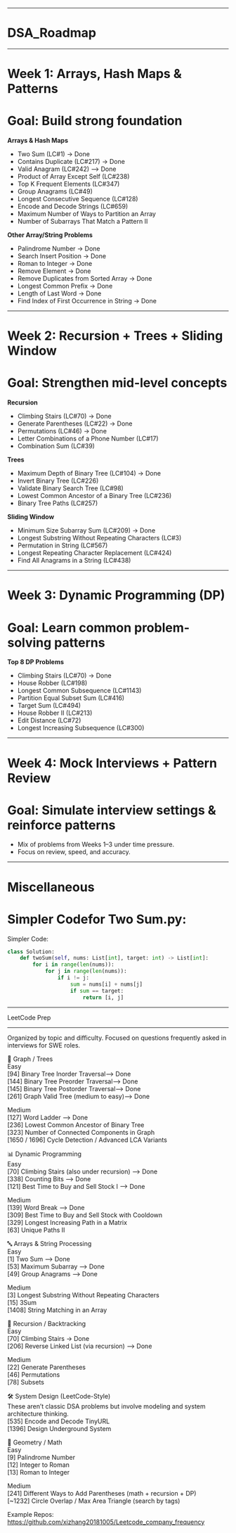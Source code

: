 ___________________________________________________________________________________________________________________________________________________________________
# DSA_Roadmap
___________________________________________________________________________________________________________________________________________________________________

# Week 1: Arrays, Hash Maps & Patterns
# Goal: Build strong foundation

**Arrays & Hash Maps**
- Two Sum (LC#1) → Done
- Contains Duplicate (LC#217) → Done
- Valid Anagram (LC#242) --> Done
- Product of Array Except Self (LC#238)
- Top K Frequent Elements (LC#347)
- Group Anagrams (LC#49)
- Longest Consecutive Sequence (LC#128)
- Encode and Decode Strings (LC#659)
- Maximum Number of Ways to Partition an Array
- Number of Subarrays That Match a Pattern II

**Other Array/String Problems**
- Palindrome Number → Done
- Search Insert Position → Done
- Roman to Integer → Done
- Remove Element → Done
- Remove Duplicates from Sorted Array → Done
- Longest Common Prefix → Done
- Length of Last Word → Done
- Find Index of First Occurrence in String → Done
___________________________________________________________________________________________________________________________________________________________________

# Week 2: Recursion + Trees + Sliding Window
# Goal: Strengthen mid-level concepts

**Recursion**
- Climbing Stairs (LC#70) → Done
- Generate Parentheses (LC#22) → Done
- Permutations (LC#46) → Done
- Letter Combinations of a Phone Number (LC#17)
- Combination Sum (LC#39)

**Trees**
- Maximum Depth of Binary Tree (LC#104) → Done
- Invert Binary Tree (LC#226)
- Validate Binary Search Tree (LC#98)
- Lowest Common Ancestor of a Binary Tree (LC#236)
- Binary Tree Paths (LC#257)

**Sliding Window**
- Minimum Size Subarray Sum (LC#209) → Done
- Longest Substring Without Repeating Characters (LC#3)
- Permutation in String (LC#567)
- Longest Repeating Character Replacement (LC#424)
- Find All Anagrams in a String (LC#438)
___________________________________________________________________________________________________________________________________________________________________

# Week 3: Dynamic Programming (DP)
# Goal: Learn common problem-solving patterns

**Top 8 DP Problems**
- Climbing Stairs (LC#70) → Done
- House Robber (LC#198)
- Longest Common Subsequence (LC#1143)
- Partition Equal Subset Sum (LC#416)
- Target Sum (LC#494)
- House Robber II (LC#213)
- Edit Distance (LC#72)
- Longest Increasing Subsequence (LC#300)
___________________________________________________________________________________________________________________________________________________________________


# Week 4: Mock Interviews + Pattern Review  
# Goal: Simulate interview settings & reinforce patterns
- Mix of problems from Weeks 1–3 under time pressure.
- Focus on review, speed, and accuracy.
___________________________________________________________________________________________________________________________________________________________________
# Miscellaneous
# Simpler Codefor Two Sum.py:

Simpler Code:
```python
class Solution:
    def twoSum(self, nums: List[int], target: int) -> List[int]:
        for i in range(len(nums)):
            for j in range(len(nums)):
                if i != j:
                    sum = nums[i] + nums[j]
                    if sum == target:
                        return [i, j]


```
_____________________________________________________________________________________________________________________________________  
LeetCode Prep  
_____________________________________________________________________________________________________________________________________  
Organized by topic and difficulty. Focused on questions frequently asked in interviews for SWE roles.  


🌳 Graph / Trees  
Easy  
[94] Binary Tree Inorder Traversal--> Done  
[144] Binary Tree Preorder Traversal--> Done  
[145] Binary Tree Postorder Traversal--> Done  
[261] Graph Valid Tree (medium to easy)--> Done  

Medium  
[127] Word Ladder  --> Done  
[236] Lowest Common Ancestor of Binary Tree  
[323] Number of Connected Components in Graph  
[1650 / 1696] Cycle Detection / Advanced LCA Variants  


📊 Dynamic Programming  
Easy  
[70] Climbing Stairs (also under recursion)  --> Done  
[338] Counting Bits  --> Done  
[121] Best Time to Buy and Sell Stock I  --> Done  

Medium  
[139] Word Break  --> Done  
[309] Best Time to Buy and Sell Stock with Cooldown  
[329] Longest Increasing Path in a Matrix  
[63] Unique Paths II  


🔤 Arrays & String Processing  
Easy  
[1] Two Sum  --> Done  
[53] Maximum Subarray  --> Done  
[49] Group Anagrams  --> Done 

Medium  
[3] Longest Substring Without Repeating Characters  
[15] 3Sum  
[1408] String Matching in an Array  


🔁 Recursion / Backtracking  
Easy  
[70] Climbing Stairs   → Done  
[206] Reverse Linked List (via recursion)  --> Done 

Medium  
[22] Generate Parentheses  
[46] Permutations  
[78] Subsets  


🛠️ System Design (LeetCode-Style)   
These aren’t classic DSA problems but involve modeling and system architecture thinking.  
[535] Encode and Decode TinyURL  
[1396] Design Underground System  


📐 Geometry / Math  
Easy  
[9] Palindrome Number  
[12] Integer to Roman  
[13] Roman to Integer  

Medium  
[241] Different Ways to Add Parentheses (math + recursion + DP)  
[~1232] Circle Overlap / Max Area Triangle (search by tags)  


Example Repos: https://github.com/xizhang20181005/Leetcode_company_frequency

